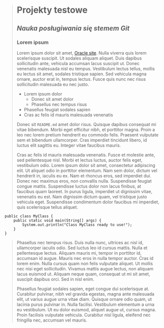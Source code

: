 > # Projekty testowe
> ## *Nauka posługiwania się stemem Git*
>
> ### Lorem ipsum
>
> Lorem ipsum dolor sit amet, [Oracle site](http://wwww.oracle.com). Nulla viverra quis lorem scelerisque suscipit. Ut sodales aliquam aliquet. Duis dapibus sollicitudin ante, vehicula accumsan lacus suscipit ut. Donec venenatis malesuada nisl eu tempus. Vestibulum lectus tellus, mollis eu lectus sit amet, sodales tristique sapien. Sed vehicula magna ornare, auctor erat in, tempus lectus. Fusce quis nunc nec risus sollicitudin malesuada eu nec justo.
> * Lorem ipsum dolor
>     * Donec sit amet dolor
>     * Phasellus nec tempus risus
> * Phasellus feugiat sodales sapien
> * Cras ac felis id mauris malesuada venenatis
>
> Donec sit `README.md` amet dolor risus. Quisque dapibus consequat mi vitae bibendum. Morbi eget efficitur nibh, et porttitor magna. Proin a leo nec lorem pretium hendrerit eu commodo felis. Praesent vulputate sem et bibendum ullamcorper. Cras imperdiet tincidunt libero, id luctus elit sagittis eu. Integer vitae faucibus mauris.
> 
> Cras ac felis id mauris malesuada venenatis. Fusce et molestie ante, sed pellentesque nisl. Morbi et lectus luctus, auctor felis eget, vestibulum odio. Lorem ipsum dolor sit amet, consectetur adipiscing elit. Ut aliquet odio in porttitor elementum. Nam sem dolor, dictum vel hendrerit in, iaculis eu ex. Nam et rhoncus eros, sed imperdiet dui. Donec nec maximus eros, non convallis nulla. Suspendisse feugiat congue mattis. Suspendisse luctus dolor non lacus finibus, at faucibus quam laoreet. In purus ligula, imperdiet ut dignissim vitae, venenatis eu est. Nam dignissim dictum quam, vel tristique justo vehicula eget. Suspendisse condimentum dolor faucibus mi imperdiet, quis scelerisque tellus aliquet.
> 
```
public class MyClass { 
    public static void main(String[] args) {  
        System.out.println("Class MyClass ready to use!");             
    }  
}
```
> Phasellus nec tempus risus. Duis nulla nunc, ultrices ac nisl id, ullamcorper iaculis odio. Sed luctus leo id cursus mattis. Nulla et pellentesque lectus. Aliquam mauris mi, tempor in porttitor id, accumsan id augue. Mauris nec eros in nulla tempor auctor. Cras id lorem enim. Nulla cursus quam non felis vulputate aliquet. Ut mollis nec nisi eget sollicitudin. Vivamus mattis augue lectus, non aliquam lacus euismod ut. Aliquam neque quam, consequat ut mi sit amet, suscipit dapibus orci. Sed in nisl enim.
>
> Phasellus feugiat sodales sapien, eget congue dui scelerisque at. Curabitur pulvinar, nibh vel gravida egestas, magna ante malesuada elit, ut varius augue urna vitae diam. Quisque ornare odio quam, ut lacinia purus pulvinar in. Nulla facilisi. Vestibulum elementum a urna eu vestibulum. Ut eu dolor euismod, aliquet augue ut, cursus magna. Proin facilisis vulputate vehicula. Curabitur nisl ligula, eleifend nec fringilla nec, accumsan vel mauris. 